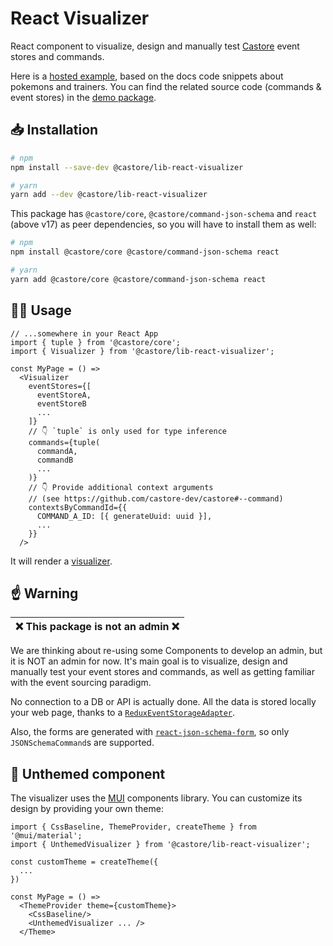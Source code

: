 # React Visualizer

React component to visualize, design and manually test [Castore](https://github.com/castore-dev/castore) event stores and commands.

Here is a [hosted example](https://castore-dev.github.io/castore/visualizer/), based on the docs code snippets about pokemons and trainers. You can find the related source code (commands & event stores) in the [demo package](https://github.com/castore-dev/castore/tree/main/demo/blueprint/src).

## 📥 Installation

```bash
# npm
npm install --save-dev @castore/lib-react-visualizer

# yarn
yarn add --dev @castore/lib-react-visualizer
```

This package has `@castore/core`, `@castore/command-json-schema` and `react` (above v17) as peer dependencies, so you will have to install them as well:

```bash
# npm
npm install @castore/core @castore/command-json-schema react

# yarn
yarn add @castore/core @castore/command-json-schema react
```

## 👩‍💻 Usage

```tsx
// ...somewhere in your React App
import { tuple } from '@castore/core';
import { Visualizer } from '@castore/lib-react-visualizer';

const MyPage = () =>
  <Visualizer
    eventStores={[
      eventStoreA,
      eventStoreB
      ...
    ]}
    // 👇 `tuple` is only used for type inference
    commands={tuple(
      commandA,
      commandB
      ...
    )}
    // 👇 Provide additional context arguments
    // (see https://github.com/castore-dev/castore#--command)
    contextsByCommandId={{
      COMMAND_A_ID: [{ generateUuid: uuid }],
      ...
    }}
  />
```

It will render a [visualizer](https://castore-dev.github.io/castore/).

## ☝️ Warning

| ❌ **This package is not an admin** ❌ |
| -------------------------------------- |

We are thinking about re-using some Components to develop an admin, but it is NOT an admin for now. It's main goal is to visualize, design and manually test your event stores and commands, as well as getting familiar with the event sourcing paradigm.

No connection to a DB or API is actually done. All the data is stored locally your web page, thanks to a [`ReduxEventStorageAdapter`](https://github.com/castore-dev/castore/tree/main/packages/event-storage-adapter-redux).

Also, the forms are generated with [`react-json-schema-form`](https://github.com/rjsf-team/react-jsonschema-form), so only `JSONSchemaCommand`s are supported.

## 🎨 Unthemed component

The visualizer uses the [MUI](https://mui.com/) components library. You can customize its design by providing your own theme:

```tsx
import { CssBaseline, ThemeProvider, createTheme } from '@mui/material';
import { UnthemedVisualizer } from '@castore/lib-react-visualizer';

const customTheme = createTheme({
  ...
})

const MyPage = () =>
  <ThemeProvider theme={customTheme}>
    <CssBaseline/>
    <UnthemedVisualizer ... />
  </Theme>
```
